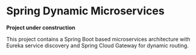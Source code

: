 # Spring Dynamic Microservices

**Project under construction**

This project contains a Spring Boot based microservices architecture with Eureka service discovery and Spring Cloud Gateway for dynamic routing.